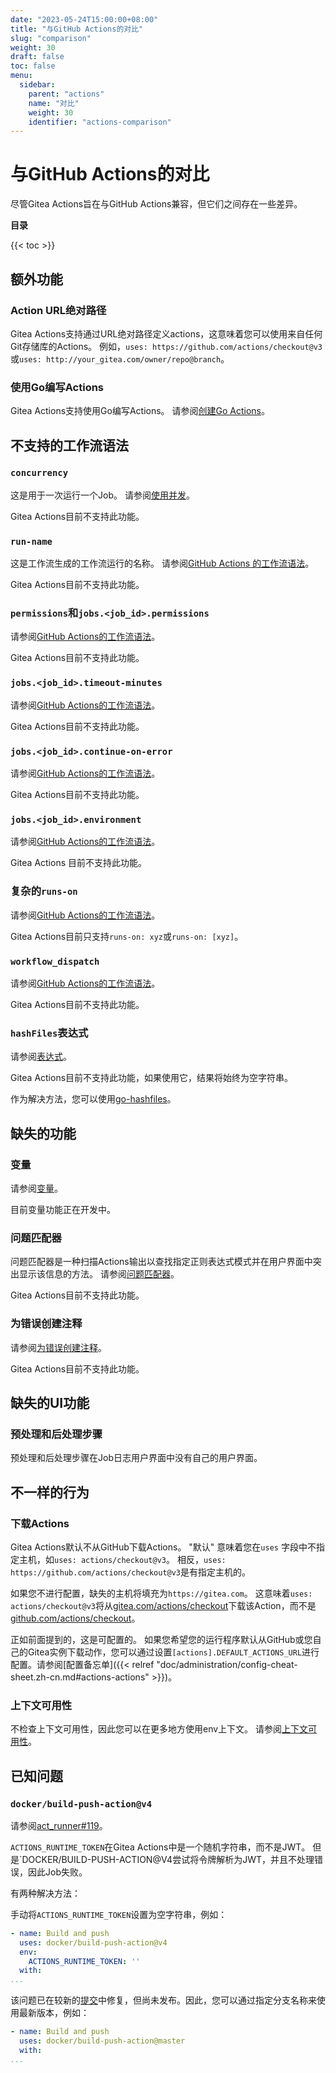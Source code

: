 ```yaml
---
date: "2023-05-24T15:00:00+08:00"
title: "与GitHub Actions的对比"
slug: "comparison"
weight: 30
draft: false
toc: false
menu:
  sidebar:
    parent: "actions"
    name: "对比"
    weight: 30
    identifier: "actions-comparison"
---
```


# 与GitHub Actions的对比

尽管Gitea Actions旨在与GitHub Actions兼容，但它们之间存在一些差异。

**目录**

{{< toc >}}

## 额外功能

### Action URL绝对路径

Gitea Actions支持通过URL绝对路径定义actions，这意味着您可以使用来自任何Git存储库的Actions。
例如，`uses: https://github.com/actions/checkout@v3`或`uses: http://your_gitea.com/owner/repo@branch`。

### 使用Go编写Actions

Gitea Actions支持使用Go编写Actions。
请参阅[创建Go Actions](https://blog.gitea.com/creating-go-actions/)。

## 不支持的工作流语法

### `concurrency`

这是用于一次运行一个Job。
请参阅[使用并发](https://docs.github.com/zh/actions/using-jobs/using-concurrency)。

Gitea Actions目前不支持此功能。

### `run-name`

这是工作流生成的工作流运行的名称。
请参阅[GitHub Actions 的工作流语法](https://docs.github.com/zh/actions/using-workflows/workflow-syntax-for-github-actions#run-name)。

Gitea Actions目前不支持此功能。

### `permissions`和`jobs.<job_id>.permissions`

请参阅[GitHub Actions的工作流语法](https://docs.github.com/zh/actions/using-workflows/workflow-syntax-for-github-actions#permissions)。

Gitea Actions目前不支持此功能。

### `jobs.<job_id>.timeout-minutes`

请参阅[GitHub Actions的工作流语法](https://docs.github.com/zh/actions/using-workflows/workflow-syntax-for-github-actions#jobsjob_idtimeout-minutes)。

Gitea Actions目前不支持此功能。

### `jobs.<job_id>.continue-on-error`

请参阅[GitHub Actions的工作流语法](https://docs.github.com/zh/actions/using-workflows/workflow-syntax-for-github-actions#jobsjob_idcontinue-on-error)。

Gitea Actions目前不支持此功能。

### `jobs.<job_id>.environment`

请参阅[GitHub Actions的工作流语法](https://docs.github.com/zh/actions/using-workflows/workflow-syntax-for-github-actions#jobsjob_idenvironment)。

Gitea Actions 目前不支持此功能。

### 复杂的`runs-on`

请参阅[GitHub Actions的工作流语法](https://docs.github.com/zh/actions/using-workflows/workflow-syntax-for-github-actions#jobsjob_idruns-on)。

Gitea Actions目前只支持`runs-on: xyz`或`runs-on: [xyz]`。

### `workflow_dispatch`

请参阅[GitHub Actions的工作流语法](https://docs.github.com/zh/actions/using-workflows/workflow-syntax-for-github-actions#onworkflow_dispatch)。

Gitea Actions目前不支持此功能。

### `hashFiles`表达式

请参阅[表达式](https://docs.github.com/en/actions/learn-github-actions/expressions#hashfiles)。

Gitea Actions目前不支持此功能，如果使用它，结果将始终为空字符串。

作为解决方法，您可以使用[go-hashfiles](https://gitea.com/actions/go-hashfiles)。

## 缺失的功能

### 变量

请参阅[变量](https://docs.github.com/zh/actions/learn-github-actions/variables)。

目前变量功能正在开发中。

### 问题匹配器

问题匹配器是一种扫描Actions输出以查找指定正则表达式模式并在用户界面中突出显示该信息的方法。
请参阅[问题匹配器](https://github.com/actions/toolkit/blob/main/docs/problem-matchers.md)。

Gitea Actions目前不支持此功能。

### 为错误创建注释

请参阅[为错误创建注释](https://docs.github.com/zh/actions/using-workflows/workflow-commands-for-github-actions#example-creating-an-annotation-for-an-error)。

Gitea Actions目前不支持此功能。

## 缺失的UI功能

### 预处理和后处理步骤

预处理和后处理步骤在Job日志用户界面中没有自己的用户界面。

## 不一样的行为

### 下载Actions

Gitea Actions默认不从GitHub下载Actions。
"默认" 意味着您在`uses` 字段中不指定主机，如`uses: actions/checkout@v3`。
相反，`uses: https://github.com/actions/checkout@v3`是有指定主机的。

如果您不进行配置，缺失的主机将填充为`https://gitea.com`。
这意味着`uses: actions/checkout@v3`将从[gitea.com/actions/checkout](https://gitea.com/actions/checkout)下载该Action，而不是[github.com/actions/checkout](https://github.com/actions/checkout)。

正如前面提到的，这是可配置的。
如果您希望您的运行程序默认从GitHub或您自己的Gitea实例下载动作，您可以通过设置`[actions].DEFAULT_ACTIONS_URL`进行配置。请参阅[配置备忘单]({{< relref "doc/administration/config-cheat-sheet.zh-cn.md#actions-actions" >}})。

### 上下文可用性

不检查上下文可用性，因此您可以在更多地方使用env上下文。
请参阅[上下文可用性](https://docs.github.com/en/actions/learn-github-actions/contexts#context-availability)。

## 已知问题

### `docker/build-push-action@v4`

请参阅[act_runner#119](https://gitea.com/gitea/act_runner/issues/119#issuecomment-738294)。

`ACTIONS_RUNTIME_TOKEN`在Gitea Actions中是一个随机字符串，而不是JWT。
但是`DOCKER/BUILD-PUSH-ACTION@V4尝试将令牌解析为JWT，并且不处理错误，因此Job失败。

有两种解决方法：

手动将`ACTIONS_RUNTIME_TOKEN`设置为空字符串，例如：

``` yml
- name: Build and push
  uses: docker/build-push-action@v4
  env:
    ACTIONS_RUNTIME_TOKEN: ''
  with:
...
```

该问题已在较新的[提交](https://gitea.com/docker/build-push-action/commit/d8823bfaed2a82c6f5d4799a2f8e86173c461aba?style=split&whitespace=show-all#diff-1af9a5bdf96ddff3a2f3427ed520b7005e9564ad)中修复，但尚未发布。因此，您可以通过指定分支名称来使用最新版本，例如：

``` yml
- name: Build and push
  uses: docker/build-push-action@master
  with:
...
```
